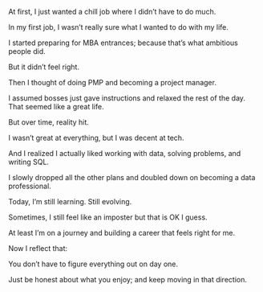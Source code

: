 At first, I just wanted a chill job where I didn’t have to do much.

In my first job, I wasn’t really sure what I wanted to do with my life.

I started preparing for MBA entrances; because that’s what ambitious people did.

But it didn’t feel right.

Then I thought of doing PMP and becoming a project manager.

I assumed bosses just gave instructions and relaxed the rest of the day.
That seemed like a great life.

But over time, reality hit.

I wasn’t great at everything, but I was decent at tech.

And I realized I actually liked working with data, solving problems, and writing SQL.

I slowly dropped all the other plans and doubled down on becoming a data professional.

Today, I’m still learning. Still evolving. 

Sometimes, I still feel like an imposter but that is OK I guess.

At least I’m on a journey and building a career that feels right for me.

Now I reflect that:

You don’t have to figure everything out on day one.

Just be honest about what you enjoy; and keep moving in that direction.
